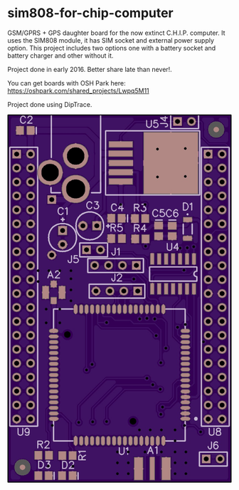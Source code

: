 # sim808-for-chip-computer
GSM/GPRS + GPS daughter board for the now extinct C.H.I.P. computer. 
It uses the SIM808 module, it has SIM socket and external power supply option.
This project includes two options one with a battery socket and battery charger and other without it. 

Project done in early 2016.  Better share late than never!. 


You can get boards with OSH Park here:
https://oshpark.com/shared_projects/Lwpq5M11


Project done using DipTrace. 

![alt tag](/screenshot.jpg)
